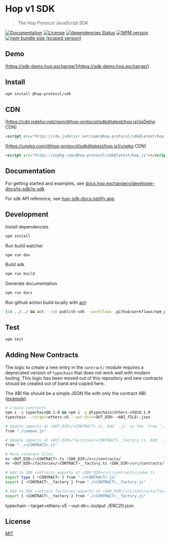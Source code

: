 # Hop v1 SDK

> The Hop Protocol JavaScript SDK

[![Documentation](https://img.shields.io/badge/documentation-available-green.svg?style=flat)](https://docs.hop.exchange/v/developer-docs/js-sdk/js-sdk)
[![License](http://img.shields.io/badge/license-MIT-blue.svg)](https://raw.githubusercontent.com/@hop-protocol/sdk/master/LICENSE)
[![dependencies Status](https://david-dm.org/@hop-protocol/sdk/status.svg)](https://david-dm.org/@hop-protocol/sdk)
[![NPM version](https://badge.fury.io/js/%40hop-protocol%2Fsdk.svg)](https://badge.fury.io/js/%40hop-protocol%2Fsdk)
[![npm bundle size (scoped version)](https://img.shields.io/bundlephobia/minzip/@hop-protocol/sdk/latest.svg)](https://bundlephobia.com/result?p=@hop-protocol/sdk@latest)

## Demo

[https://sdk-demo.hop.exchange/](https://sdk-demo.hop.exchange/)

## Install

```bash
npm install @hop-protocol/sdk
```

## CDN

[https://cdn.jsdelivr.net/npm/@hop-protocol/sdk@latest/hop.js](jsDelivr CDN)

```html
<script src="https://cdn.jsdelivr.net/npm/@hop-protocol/sdk@latest/hop.js"></script>
```

[https://unpkg.com/@hop-protocol/sdk@latest/hop.js](unpkg CDN)

```html
<script src="https://unpkg.com/@hop-protocol/sdk@latest/hop.js"></script>
```

## Documentation

For getting started and examples, see [docs.hop.exchange/v/developer-docs/js-sdk/js-sdk](https://docs.hop.exchange/v/developer-docs/js-sdk/js-sdk)

For sdk API reference, see [hop-sdk-docs.netlify.app](https://hop-sdk-docs.netlify.app/)

## Development

Install dependencies

```bash
npm install
```

Run build watcher

```bash
npm run dev
```

Build sdk

```bash
npm run build
```

Generate documentation

```bash
npm run docs
```

Run github action build locally with [act](https://github.com/nektos/act):

```sh
(cd ../../ && act --job publish-sdk --workflows .github/workflows/npm_publish_sdk.yml --secret-file=.secrets --verbose)
```

## Test

```bash
npm test
```

## Adding New Contracts

The logic to create a new entry in the `contract/` module requires a deprecated version of `typechain` that does not work well with modern tooling. This logic has been moved out of this repository and new contracts should be created out of band and copied here.

The ABI file should be a simple JSON file with only the contract ABI ([example](https://github.com/hop-protocol/hop/blob/ab7aa0f4f3d678c1c0ea3e5a6767917d9456ca24/packages/sdk-core/src/abi/generated/ERC20.json)).

```bash
# Create contracts
npm i -g typechain@8.1.0 && npm i -g @typechain/ethers-v5@10.1.0
typechain --target=ethers-v5 --out-dir=<OUT_DIR> <ABI_FILE>.json

# Update imports at <OUT_DIR>/<CONTRACT>.ts. Add `.js` to the `from "./common"` import
from "./common.js"

# Update imports at <OUT_DIR>/factories/<CONTRACT>__factory.ts. Add `.js` to the `from "./<CONTRACT>"` import
from "../<CONTRACT>.js"

# Move relevant files
mv <OUT_DIR>/<CONTRACT>.ts <SDK_DIR>/src/contracts/
mv <OUT_DIR>/factories/<CONTRACT>__factory.ts <SDK_DIR>/src/contracts/factories

# Add to SDK contracts exports at <SDK_DIR>/src/contracts/index.ts
export type { <CONTRACT> } from "./<CONTRACT>.js"
export { <CONTRACT>__factory } from "./<CONTRACT>__factory.js"

# Add to SDK contract factories exports at <SDK_DIR>/src/contracts/factories/index.ts
export { <CONTRACT>__factory } from "./<CONTRACT>__factory.js"
```

typechain --target=ethers-v5 --out-dir=./output ./ERC20.json



## License

[MIT](LICENSE)
